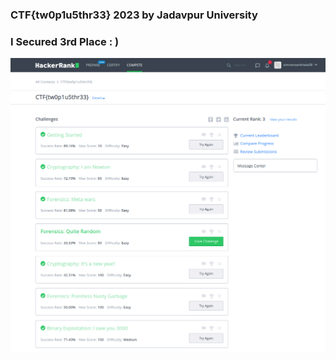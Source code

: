 
### CTF{tw0p1u5thr33} 2023 by Jadavpur University



### I Secured 3rd Place : )



![](3rd-Place.png)
